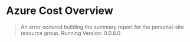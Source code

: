 # Azure Cost Overview

> An error occured building the summary report for the personal-site resource group.
> Running Version: 0.0.6.0


